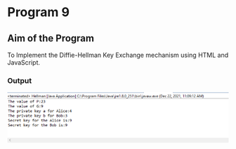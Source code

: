 # Program 9

## Aim of the Program

To Implement the Diffie-Hellman Key Exchange mechanism using HTML and JavaScript.

### Output
![output](Output_9.png)

